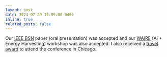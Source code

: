 ```yaml
---
layout: post
date: 2024-07-29 15:59:00-0400
inline: true
related_posts: false
---
```


Our [IEEE BSN](https://bsn.embs.org/2024/) paper (oral presentation) was accepted and our [WAIRE](https://sites.google.com/utexas.edu/ieebsn-waire) (AI + Energy Harvesting) workshop was also accepted. I also received a [travel award](https://bsn.embs.org/2024/contributors/awards/) to attend the conference in Chicago.